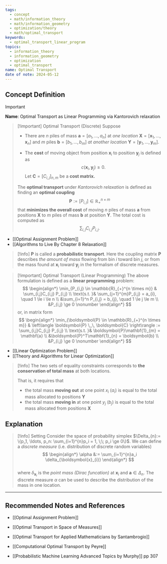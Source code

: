 ```yaml
---
tags:
  - concept
  - math/information_theory
  - math/information_geometry
  - optimization/theory
  - math/optimal_transport
keywords:
  - optimal_transport_linear_program
topics:
  - information_theory
  - information_geometry
  - optimization
  - optimal_transport
name: Optimal Transport
date of note: 2024-05-12
---
```


## Concept Definition

>[!important]
>**Name**: Optimal Transport as Linear Programming via Kantorovich relaxation 


>[!important] Optimal Transport (Discrete) 
>Suppose 
>- There are $n$ piles of mass $\boldsymbol{a}=[a_1, \ldots, a_n]$ at *one location* $\boldsymbol{X} = [\boldsymbol{x}_1, \ldots, \boldsymbol{x}_{n}]$  and $m$ piles $\boldsymbol{b}=[b_1, \ldots, b_m]$ *at another location*  $\boldsymbol{Y} = [\boldsymbol{y}_1, \ldots, \boldsymbol{y}_{m}]$.
>
>- The **cost** of moving object from position $\boldsymbol{x}_{i}$ to position $\boldsymbol{y}_{j}$ is defined as $$c(\boldsymbol{x}_{i}, \boldsymbol{y}_{j}) \ge 0.$$ 
>   Let $\boldsymbol{C} = [C_{i,j}]_{n, m}$ be a **cost matrix.**  
>
>The **optimal transport** under *Kantorovich relaxation* is defined as finding an **optimal coupling** 
>$$
>\boldsymbol{P} := [P_{i,j}] \in \mathbb{R}_{+}^{n \times m}
>$$
>that **minimizes the overall cost** of moving $n$ piles of mass $\boldsymbol{a}$ from positions $\boldsymbol{X}$ to $m$ piles of mass  $\boldsymbol{b}$ at position $\boldsymbol{Y}.$ The total cost is computed as 
>$$
>\sum_{i,j}C_{i,j} P_{i,j}.
>$$

- [[Optimal Assignment Problem]]
- [[Algorithms to Live By Chapter 8 Relaxation]]

>[!info]
>$\boldsymbol{P}$ is called a **probabilistic transport**. Here the coupling matrix $\boldsymbol{P}$  describes *the amount of mass* flowing from bin $i$ toward bin $j$, or from the mass found at $\boldsymbol{x}_i$ toward $\boldsymbol{y}_j$ in the formalism of discrete measures.

>[!important] Optimal Transport (Linear Programming) 
>The above formulation is defined as a **linear programming** problem:
>$$
>\begin{align*}
>\min_{P_{i,j} \in \mathbb{R}_{+}^{n \times m}} & \sum_{i,j}C_{i,j} P_{i,j} \\
\text{s.t. }&  \sum_{j=1}^{m}P_{i,j} = a_{i}, \quad 1 \le i \le n \\
&\sum_{i=1}^n P_{i,j}  = b_{j}, \quad 1 \le j \le m   \\
&P_{i,j} \ge 0 \nonumber
\end{align*}
>$$
>or, in matrix form
>$$
>\begin{align*}
>\min_{\boldsymbol{P} \in \mathbb{R}_{+}^{n \times m}} & \left\langle \boldsymbol{P} \,,\, \boldsymbol{C}    \right\rangle := \sum_{i,j}C_{i,j} P_{i,j} \\
\text{s.t. }&  \boldsymbol{P}\mathbf{1}_{m} = \mathbf{a} \\
&\boldsymbol{P}^T\mathbf{1}_{n}  = \boldsymbol{b}   \\
&P_{i,j} \ge 0 \nonumber
\end{align*}
>$$

- [[Linear Optimization Problem]]
- [[Theory and Algorithms for Linear Optimization]]

>[!info]
>The two sets of equality constraints corresponds to **the conservation of total mass** at both locations. 
>
>That is, it requires that 
>- the total mass **moving out** at one point $x_{i}$ ($a_i$) is equal to the total mass allocated to positions $\boldsymbol{Y}$
>- the total mass **moving in** at one point $y_{j}$ ($b_{j}$) is equal to the total mass allocated from positions $\boldsymbol{X}$
>

## Explanation


>[!info] Setting
>Consider the space of probability simplex $\Delta_{n}:= \{p_1, \ldots, p_n: \sum_{i=1}^{n}p_i = 1, \;\; p_i \ge 0\}$. We can define a *discrete measure* (i.e. distribution of discrete random variables)
>$$
> \begin{align*}
> \alpha &:= \sum_{i=1}^{n}a_i \delta_{\boldsymbol{x}_{i}}
> \end{align*}
>$$  
>where $\delta_{\boldsymbol{x}_{i}}$ is the *point mass (Dirac funcation)* at $\boldsymbol{x}_i$ and $\boldsymbol{a} \in \Delta_{n}$. The discrete measure $\alpha$ can be used to describe the distribution of the mass in one location. 







-----------
##  Recommended Notes and References

- [[Optimal Assignment Problem]]
- [[Optimal Transport in Space of Measures]]

- [[Optimal Transport for Applied Mathematicians by Santambrogio]]
- [[Computational Optimal Transport by Peyre]]
- [[Probabilistic Machine Learning Advanced Topics by Murphy]] pp 307
